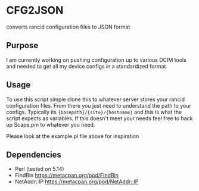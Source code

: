 # CFG2JSON
converts rancid configuration files to JSON format

## Purpose
I am currently working on pushing configuration up to various DCIM tools and needed to get all my device configs in a standardized format.

## Usage
To use this script simple clone this to whatever server stores your rancid configuration files. From there you just need to understand the path to your configs. Typically its `{basepath}/{site}/{hostname}` and this is what the script expects as variables. If this doesn't meet your needs feel free to hack up Scape.pm to whatever you need.

Please look at the example.pl file above for inspiration

## Dependencies
* Perl (tested on 5.14)
* FindBin https://metacpan.org/pod/FindBin
* NetAddr::IP https://metacpan.org/pod/NetAddr::IP
